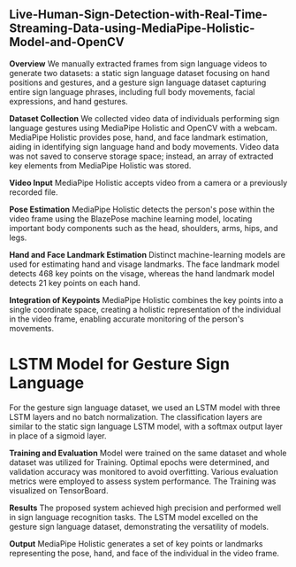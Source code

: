## Live-Human-Sign-Detection-with-Real-Time-Streaming-Data-using-MediaPipe-Holistic-Model-and-OpenCV

**Overview**
We manually extracted frames from sign language videos to generate two datasets: a static sign language dataset focusing on hand positions and gestures, and a gesture sign language dataset capturing entire sign language phrases, including full body movements, facial expressions, and hand gestures.

**Dataset Collection**
We collected video data of individuals performing sign language gestures using MediaPipe Holistic and OpenCV with a webcam. MediaPipe Holistic provides pose, hand, and face landmark estimation, aiding in identifying sign language hand and body movements. Video data was not saved to conserve storage space; instead, an array of extracted key elements from MediaPipe Holistic was stored.

**Video Input**
MediaPipe Holistic accepts video from a camera or a previously recorded file.

**Pose Estimation**
MediaPipe Holistic detects the person's pose within the video frame using the BlazePose machine learning model, locating important body components such as the head, shoulders, arms, hips, and legs.

**Hand and Face Landmark Estimation**
Distinct machine-learning models are used for estimating hand and visage landmarks. The face landmark model detects 468 key points on the visage, whereas the hand landmark model detects 21 key points on each hand.

**Integration of Keypoints**
MediaPipe Holistic combines the key points into a single coordinate space, creating a holistic representation of the individual in the video frame, enabling accurate monitoring of the person's movements.


# **LSTM Model for Gesture Sign Language**
For the gesture sign language dataset, we used an LSTM model with three LSTM layers and no batch normalization. The classification layers are similar to the static sign language LSTM model, with a softmax output layer in place of a sigmoid layer.

**Training and Evaluation**
Model were trained on the same dataset and whole dataset was utilized for Training. Optimal epochs were determined, and validation accuracy was monitored to avoid overfitting. Various evaluation metrics were employed to assess system performance. The Training was visualized on TensorBoard.

**Results**
The proposed system achieved high precision and performed well in sign language recognition tasks. The LSTM model excelled on the gesture sign language dataset, demonstrating the versatility of models.


**Output**
MediaPipe Holistic generates a set of key points or landmarks representing the pose, hand, and face of the individual in the video frame.

